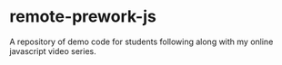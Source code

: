 # remote-prework-js
A repository of demo code for students following along with my online javascript video series.
